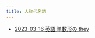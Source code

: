 ```yaml
---
title: 人称代名詞
---
```



- [2023-03-16 英語 単数形の they](./../../../../../../../../d/2023/03/16/英語_単数形の_they.md)





